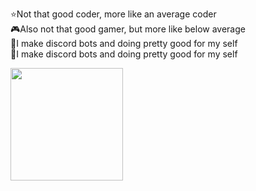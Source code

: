 ⭐Not that good coder, more like an average coder <br>
🎮Also not that good gamer, but more like below average <br>
💬I make discord bots and doing pretty good for my self <br>
💬I make discord bots and doing pretty good for my self <br>

<img height="180em" src="https://github-readme-stats.vercel.app/api?username=becauseyess&show_icons=true&hide_border=true&&count_private=true&include_all_commits=true" />
